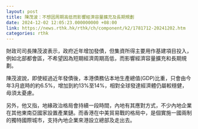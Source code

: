 ```yaml
---
layout: post
title: 陳茂波：不想因周期高低而影響經濟容量擴充及長期規劃
date: 2024-12-02 12:05:23.000000000 +08:00
link: https://news.rthk.hk/rthk/ch/component/k2/1781712-20241202.htm
categories: rthk
---
```


財政司司長陳茂波表示，政府近年增加發債，但集資所得主要用作基建項目投入，例如北部都會區，不希望因為短期經濟周期高低，而影響經濟容量擴充和長期規劃。

陳茂波說，即使經過近年發債後，本港債務佔本地生產總值(GDP)比重，只會由今年3月底時的約6.5%，增加到約13%至14%，相對全球發達經濟體仍屬較穩健，毋須太憂慮。

另外，他又指，地緣政治格局會持續一段時間，內地有其應對方式，不少內地企業在其他東南亞國家設置產業鏈。而香港在中美貿易戰的格局中，是個實施一國兩制的獨特國際城市，支持內地企業來港設立總部及走出去。
